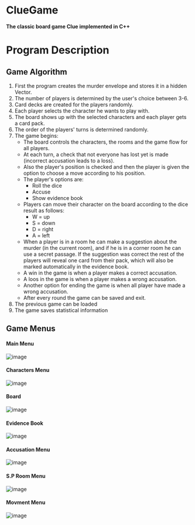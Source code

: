 # ClueGame
**The classic board game Clue implemented in C++**


# Program Description
## Game Algorithm
1. First the program creates the murder envelope and stores it in a hidden Vector.
2. The number of players is determined by the user's choice between 3-6.
3. Card decks are created for the players randomly.
4. Each player selects the character he wants to play with. 
5. The board shows up with the selected characters and each player gets a card pack.
6. The order of the players' turns is determined randomly.
7. The game begins:
   - The board controls the characters, the rooms and the game flow for all players.
   - At each turn, a check that not everyone has lost yet is made (incorrect accusation leads to a loss).
   - Also the player's position is checked and then the player is given the option to choose a move according to his position.
   - The player's options are:
     - Roll the dice
     - Accuse
     - Show evidence book     
   - Players can move their character on the board according to the dice result as follows:
     - W = up
     - S = down
     - D = right
     - A = left
   - When a player is in a room he can make a suggestion about the murder (in the current room),
     and if he is in a corner room he can use a secret passage.
     If the suggestion was correct the rest of the players will reveal one card from their pack, which will also be marked automatically in the evidence book. 
   - A win in the game is when a player makes a correct accusation.
   - A loos in the game is when a player makes a wrong accusation.
   - Another option for ending the game is when all player have made a wrong accusation.
   - After every round the game can be saved and exit.
8. The previous game can be loaded
8. The game saves statistical information


## Game Menus
#### Main Menu
![image](https://user-images.githubusercontent.com/108329249/177800205-03311f54-96d0-47fa-a265-6083f0c3b893.png)

#### Characters Menu
![image](https://user-images.githubusercontent.com/108329249/177800424-c1f1eff2-8ac0-4507-9376-f4db10ba0dcb.png)

#### Board
![image](https://user-images.githubusercontent.com/108329249/177800709-4de42761-7268-48b4-8da8-cdc44e77f3f7.png)

#### Evidence Book
![image](https://user-images.githubusercontent.com/108329249/177801066-adc41e25-9e33-4d89-963f-d6712f8058cf.png)

#### Accusation Menu
![image](https://user-images.githubusercontent.com/108329249/177801283-bfaf4a6f-3d32-4e5a-aa84-979edd690d9d.png)

#### S.P Room Menu
![image](https://user-images.githubusercontent.com/108329249/177801938-4ed2af30-10d2-4df4-b55c-9c41ca912eea.png)

#### Movment Menu
![image](https://user-images.githubusercontent.com/108329249/177803852-91bb152f-69e3-4ffc-98fd-e2abc3db9247.png)





